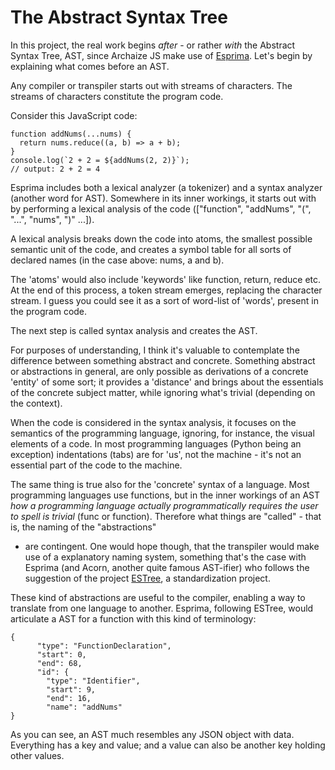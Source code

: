 # The Abstract Syntax Tree

In this  project, the real  work begins *after* -  or rather
*with* the Abstract Syntax Tree, AST, since Archaize JS make
use   of   [Esprima](https://www.npmjs.com/package/esprima).
Let's begin by explaining what comes before an AST.

Any  compiler  or  transpiler  starts out  with  streams  of
characters. The streams of characters constitute the program
code.

Consider this JavaScript code:

```
function addNums(...nums) {
  return nums.reduce((a, b) => a + b);
}
console.log(`2 + 2 = ${addNums(2, 2)}`); 
// output: 2 + 2 = 4
```

Esprima includes both a lexical analyzer (a tokenizer) and a
syntax  analyzer (another  word for  AST). Somewhere  in its
inner workings, it  starts out with by  performing a lexical
analysis of  the code  (["function", "addNums",  "(", "...",
"nums", ")" ...]).

A  lexical analysis  breaks down  the code  into atoms,  the
smallest possible semantic  unit of the code,  and creates a
symbol table  for all sorts  of declared names (in  the case
above: nums, a and b).

The  'atoms' would  also include  'keywords' like  function,
return,  reduce etc.  At the  end of  this process,  a token
stream emerges, replacing the  character stream. I guess you
could see it  as a sort of word-list of  'words', present in
the program code.

The next step is called syntax analysis and creates the AST. 

For  purposes of  understanding,  I think  it's valuable  to
contemplate  the difference  between something  abstract and
concrete. Something abstract or abstractions in general, are
only  possible  as derivations  of  a  concrete 'entity'  of
some sort;  it provides  a 'distance'  and brings  about the
essentials of  the concrete  subject matter,  while ignoring
what's trivial (depending on the context).

When  the code  is  considered in  the  syntax analysis,  it
focuses  on  the  semantics  of  the  programming  language,
ignoring, for  instance, the visual  elements of a  code. In
most  programming  languages  (Python  being  an  exception)
indentations (tabs) are for 'us', not the machine - it's not
an essential part of the code to the machine.

The same thing  is true also for the 'concrete'  syntax of a
language. Most  programming languages use functions,  but in
the inner  workings of  an AST  *how a  programming language
actually  programmatically requires  the  user  to spell  is
trivial*  (func  or  function). Therefore  what  things  are
"called"  -  that  is,  the  naming  of  the  "abstractions"
-  are   contingent.  One   would  hope  though,   that  the
transpiler would  make use  of a explanatory  naming system,
something that's  the case with Esprima  (and Acorn, another
quite  famous  AST-ifier)  who  follows  the  suggestion  of
the  project [ESTree](https://github.com/estree/estree/),  a
standardization project.

These  kind  of abstractions  are  useful  to the  compiler,
enabling a  way to translate  from one language  to another.
Esprima,  following ESTree,  would  articulate a  AST for  a
function with this kind of terminology:


```
{
      "type": "FunctionDeclaration",
      "start": 0,
      "end": 68,
      "id": {
        "type": "Identifier",
        "start": 9,
        "end": 16,
        "name": "addNums"
}
```

As you can  see, an AST much resembles any  JSON object with
data. Everything has  a key and value; and a  value can also
be another key holding other values.





